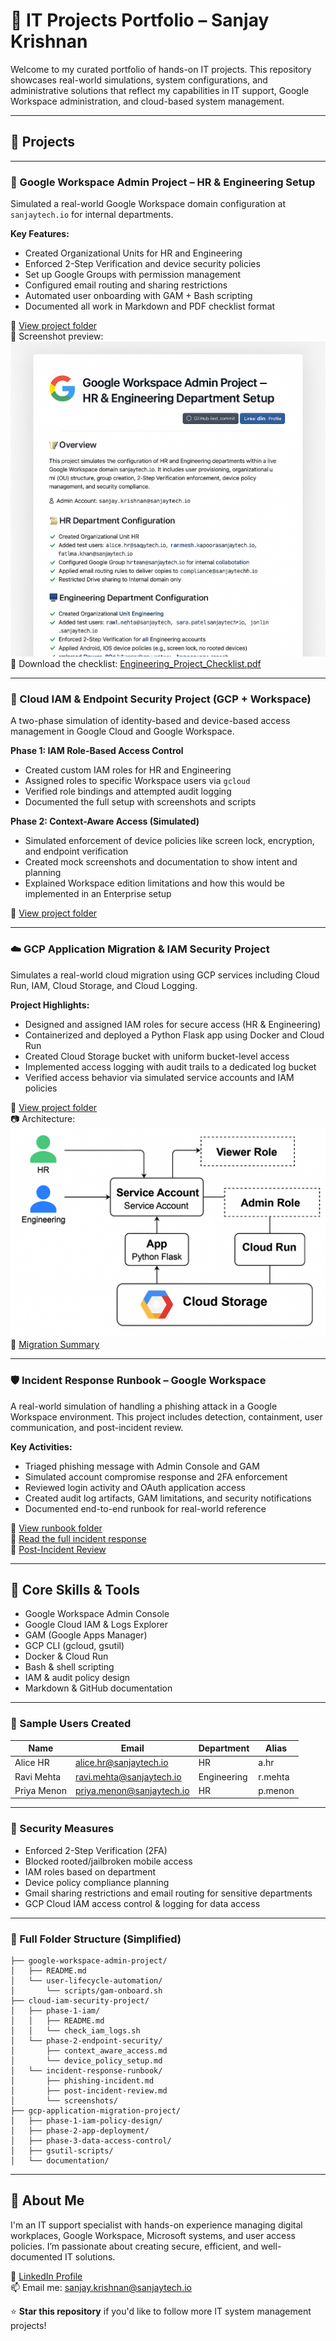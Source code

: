 # 💼 IT Projects Portfolio – Sanjay Krishnan

Welcome to my curated portfolio of hands-on IT projects. This repository showcases real-world simulations, system configurations, and administrative solutions that reflect my capabilities in IT support, Google Workspace administration, and cloud-based system management.

---

## 📂 Projects

---

### 🔧 Google Workspace Admin Project – HR & Engineering Setup

Simulated a real-world Google Workspace domain configuration at `sanjaytech.io` for internal departments.

**Key Features:**
- Created Organizational Units for HR and Engineering
- Enforced 2-Step Verification and device security policies
- Set up Google Groups with permission management
- Configured email routing and sharing restrictions
- Automated user onboarding with GAM + Bash scripting
- Documented all work in Markdown and PDF checklist format

📁 [View project folder](google-workspace-admin-project/README.md)  
📸 Screenshot preview: ![Project Visual](google-workspace-admin-project/screenshots/project-visual.png)  
📄 Download the checklist: [Engineering_Project_Checklist.pdf](google-workspace-admin-project/Engineering_Project_Checklist.pdf)

---

### 🔐 Cloud IAM & Endpoint Security Project (GCP + Workspace)

A two-phase simulation of identity-based and device-based access management in Google Cloud and Google Workspace.

**Phase 1: IAM Role-Based Access Control**
- Created custom IAM roles for HR and Engineering
- Assigned roles to specific Workspace users via `gcloud`
- Verified role bindings and attempted audit logging
- Documented the full setup with screenshots and scripts

**Phase 2: Context-Aware Access (Simulated)**
- Simulated enforcement of device policies like screen lock, encryption, and endpoint verification
- Created mock screenshots and documentation to show intent and planning
- Explained Workspace edition limitations and how this would be implemented in an Enterprise setup

📁 [View project folder](cloud-iam-security-project/README.md)

---

### ☁️ GCP Application Migration & IAM Security Project

Simulates a real-world cloud migration using GCP services including Cloud Run, IAM, Cloud Storage, and Cloud Logging.

**Project Highlights:**
- Designed and assigned IAM roles for secure access (HR & Engineering)
- Containerized and deployed a Python Flask app using Docker and Cloud Run
- Created Cloud Storage bucket with uniform bucket-level access
- Implemented access logging with audit trails to a dedicated log bucket
- Verified access behavior via simulated service accounts and IAM policies

📁 [View project folder](gcp-application-migration-project/README.md)  
📷 Architecture: ![Architecture](gcp-application-migration-project/documentation/architecture.png)  
📝 [Migration Summary](gcp-application-migration-project/documentation/migration-summary.md)

---

### 🛡️ Incident Response Runbook – Google Workspace

A real-world simulation of handling a phishing attack in a Google Workspace environment. This project includes detection, containment, user communication, and post-incident review.

**Key Activities:**
- Triaged phishing message with Admin Console and GAM
- Simulated account compromise response and 2FA enforcement
- Reviewed login activity and OAuth application access
- Created audit log artifacts, GAM limitations, and security notifications
- Documented end-to-end runbook for real-world reference

📁 [View runbook folder](cloud-iam-security-project/incident-response-runbook/)  
📄 [Read the full incident response](cloud-iam-security-project/incident-response-runbook/phishing-incident.md)  
🧾 [Post-Incident Review](cloud-iam-security-project/incident-response-runbook/post-incident-review.md)

---

## 🧰 Core Skills & Tools

- Google Workspace Admin Console
- Google Cloud IAM & Logs Explorer
- GAM (Google Apps Manager)
- GCP CLI (gcloud, gsutil)
- Docker & Cloud Run
- Bash & shell scripting
- IAM & audit policy design
- Markdown & GitHub documentation

---

### 👥 Sample Users Created

| Name          | Email                          | Department  | Alias        |
|---------------|--------------------------------|-------------|--------------|
| Alice HR      | alice.hr@sanjaytech.io         | HR          | a.hr         |
| Ravi Mehta    | ravi.mehta@sanjaytech.io       | Engineering | r.mehta      |
| Priya Menon   | priya.menon@sanjaytech.io      | HR          | p.menon      |

---

### 🔐 Security Measures

- Enforced 2-Step Verification (2FA)
- Blocked rooted/jailbroken mobile access
- IAM roles based on department
- Device policy compliance planning
- Gmail sharing restrictions and email routing for sensitive departments
- GCP Cloud IAM access control & logging for data access

---

### 📂 Full Folder Structure (Simplified)

```
├── google-workspace-admin-project/
│   ├── README.md
│   └── user-lifecycle-automation/
│       └── scripts/gam-onboard.sh
├── cloud-iam-security-project/
│   ├── phase-1-iam/
│   │   ├── README.md
│   │   └── check_iam_logs.sh
│   └── phase-2-endpoint-security/
│       ├── context_aware_access.md
│       └── device_policy_setup.md
│   └── incident-response-runbook/
│       ├── phishing-incident.md
│       ├── post-incident-review.md
│       └── screenshots/
├── gcp-application-migration-project/
│   ├── phase-1-iam-policy-design/
│   ├── phase-2-app-deployment/
│   ├── phase-3-data-access-control/
│   ├── gsutil-scripts/
│   └── documentation/
```

---

## 🧠 About Me

I'm an IT support specialist with hands-on experience managing digital workplaces, Google Workspace, Microsoft systems, and user access policies. I’m passionate about creating secure, efficient, and well-documented IT solutions.

🔗 [LinkedIn Profile](https://www.linkedin.com/in/sanjay-krishnan-aa985b134/)  
📫 Email me: sanjay.krishnan@sanjaytech.io

⭐ **Star this repository** if you'd like to follow more IT system management projects!
